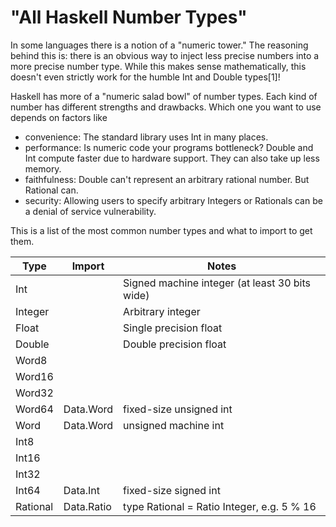 # "All Haskell Number Types"

In some languages there is a notion of a "numeric tower." The reasoning behind
this is: there is an obvious way to inject less precise numbers into a more
precise number type. While this makes sense mathematically, this doesn't
even strictly work for the humble Int and Double types[1]!

Haskell has more of a "numeric salad bowl" of number types. Each kind of
number has different strengths and drawbacks. Which one you want to use depends
on factors like

- convenience: The standard library uses Int in many places.
- performance: Is numeric code your programs bottleneck? Double and Int compute
faster due to hardware support. They can also take up less memory.
- faithfulness: Double can't represent an arbitrary rational number. But Rational can.
- security: Allowing users to specify arbitrary Integers or Rationals can be
a denial of service vulnerability.

This is a list of the most common number types and what to import to get them.

|Type |Import |Notes|
|-----|-------|-----|
|Int  ||Signed machine integer (at least 30 bits wide)|
|Integer ||Arbitrary integer|
|Float ||Single precision float|
|Double ||Double precision float|
|Word8  
|Word16 
|Word32 
|Word64 |Data.Word|fixed-size unsigned int|
|Word   |Data.Word|unsigned machine int|
|Int8
|Int16
|Int32
|Int64 |Data.Int|fixed-size signed int|
|Rational |Data.Ratio|type Rational = Ratio Integer, e.g. 5 % 16|


